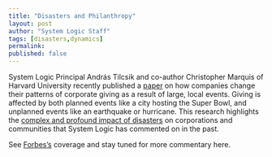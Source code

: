 ```yaml
---
title: "Disasters and Philanthropy"
layout: post
author: "System Logic Staff" 
tags: [disasters,dynamics] 
permalink: 
published: false
---
```


System Logic Principal András Tilcsik and co-author Christopher Marquis of Harvard University recently published a [paper](http://papers.ssrn.com/sol3/papers.cfm?abstract_id=2028982) on how companies change their patterns of corporate giving as a result of large, local events. Giving is affected by both planned events like a city hosting the Super Bowl, and unplanned events like an earthquake or hurricane. This research highlights the [complex and profound impact of disasters](http://www.system-logic.com/commentary/posts/The%20Rising%20Cost%20of%20Disaster1ywI) on corporations and communities that System Logic has commented on in the past. 

See [Forbes’s](http://www.forbes.com/sites/hbsworkingknowledge/2013/05/06/how-sporting-events-and-natural-disasters-shake-up-corporate-philanthropy/) coverage and stay tuned for more commentary here.

